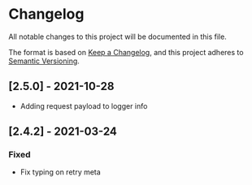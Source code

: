 # Changelog

All notable changes to this project will be documented in this file.

The format is based on [Keep a Changelog](https://keepachangelog.com/en/1.0.0/), and this project adheres
to [Semantic Versioning](https://semver.org/spec/v2.0.0.html).

## [2.5.0] - 2021-10-28

- Adding request payload to logger info

## [2.4.2] - 2021-03-24

### Fixed

- Fix typing on retry meta
